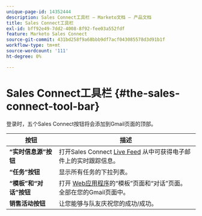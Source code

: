 ```yaml
---
unique-page-id: 14352444
description: Sales Connect工具栏 — Marketo文档 — 产品文档
title: Sales Connect工具栏
exl-id: bff92e49-7dd2-4008-8f92-fee03a552fdf
feature: Marketo Sales Connect
source-git-commit: 431bd258f9a68bbb9df7acf043085578d3d91b1f
workflow-type: tm+mt
source-wordcount: '111'
ht-degree: 0%

---
```


# Sales Connect工具栏 {#the-sales-connect-tool-bar}

登录时，五个Sales Connect按钮将会添加到Gmail页面的顶部。

| 按钮 | 描述 |
|---|---|
| **“实时信息源”按钮** | 打开Sales Connect [Live Feed](https://toutapp.com/next#live) 从中可获得电子邮件上的实时跟踪信息。 |
| **“任务”按钮** | 显示所有任务的下拉列表。 |
| **“模板”和“对话”按钮** | 打开 [Web应用程序](https://toutapp.com/login)的“模板”页面和“对话”页面。 全部在您的Gmail页面中。 |
| **销售活动按钮** | 让您能够与队友庆祝您的成功/成功。 |
